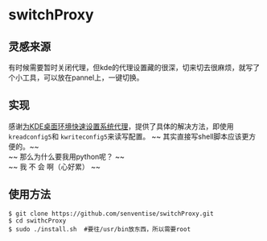 # switchProxy
## 灵感来源
有时候需要暂时关闭代理，但kde的代理设置藏的很深，切来切去很麻烦，就写了个小工具，可以放在pannel上，一键切换。
## 实现
感谢[为KDE桌面环境快速设置系统代理](https://whoisnian.com/2019/03/29/%E4%B8%BAKDE%E6%A1%8C%E9%9D%A2%E7%8E%AF%E5%A2%83%E5%BF%AB%E9%80%9F%E8%AE%BE%E7%BD%AE%E7%B3%BB%E7%BB%9F%E4%BB%A3%E7%90%86/)，提供了具体的解决方法，即使用`kreadconfig5`和 `kwriteconfig5`来读写配置。
~~ 其实直接写shell脚本应该更方便的。~~  
~~ 那么为什么要我用python呢？ ~~  
~~ 我 不 会 啊（心好累）  ~~
## 使用方法
```shell
$ git clone https://github.com/senventise/switchProxy.git
$ cd swithcProxy
$ sudo ./install.sh  #要往/usr/bin放东西，所以需要root
```
